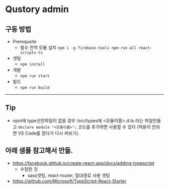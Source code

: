 # Qustory admin

## 구동 방법
+ Prerequsite
  + 필수 전역 모듈 설치
    `npm i -g firebase-tools npm-run-all react-scripts-ts`
+ 셋팅
  + `npm install`
+ 개발
  + `npm run start`
+ 빌드
  + `npm run build`
---

## Tip
+ npm에 type선언파일이 없을 경우 /src/types에 <모듈이름>.d.ts 라는 파일만들고 `declare module "<모듈이름>";` 코드를 추가하면 사용할 수 있다 (적용이 안되면 VS Code를 껐다가 다시 켜보기).

## 아래 샘플 참고해서 만듦.
  + https://facebook.github.io/create-react-app/docs/adding-typescript
    + 수정한 것
      + sass셋팅, react-router, 절대경로 사용 셋팅
  + https://github.com/Microsoft/TypeScript-React-Starter
